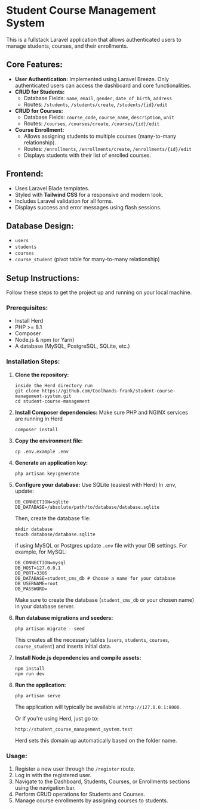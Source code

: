 # Student Course Management System

This is a fullstack Laravel application that allows authenticated users to manage students, courses, and their enrollments.

## Core Features:
* **User Authentication:** Implemented using Laravel Breeze. Only authenticated users can access the dashboard and core functionalities.
* **CRUD for Students:**
    * Database Fields: `name`, `email`, `gender`, `date_of_birth`, `address`
    * Routes: `/students`, `/students/create`, `/students/{id}/edit`
* **CRUD for Courses:**
    * Database Fields: `course_code`, `course_name`, `description`, `unit`
    * Routes: `/courses`, `/courses/create`, `/courses/{id}/edit`
* **Course Enrollment:**
    * Allows assigning students to multiple courses (many-to-many relationship).
    * Routes: `/enrollments`, `/enrollments/create`, `/enrollments/{id}/edit`
    * Displays students with their list of enrolled courses.

## Frontend:
* Uses Laravel Blade templates.
* Styled with **Tailwind CSS** for a responsive and modern look.
* Includes Laravel validation for all forms.
* Displays success and error messages using flash sessions.

## Database Design:
* `users`
* `students`
* `courses`
* `course_student` (pivot table for many-to-many relationship)

## Setup Instructions:

Follow these steps to get the project up and running on your local machine.

### Prerequisites:
* Install Herd
* PHP >= 8.1
* Composer
* Node.js & npm (or Yarn)
* A database (MySQL, PostgreSQL, SQLite, etc.)

### Installation Steps:

1.  **Clone the repository:**
    ```
    inside the Herd directory run 
    git clone https://github.com/Coolhands-frank/student-course-management-system.git
    cd student-course-management
    ```

2.  **Install Composer dependencies:**
    Make sure PHP and NGINX services are running in Herd
    ```
    composer install
    ```

3.  **Copy the environment file:**
    ```
    cp .env.example .env
    ```

4.  **Generate an application key:**
    ```
    php artisan key:generate
    ```

5.  **Configure your database:**
    Use SQLite (easiest with Herd)
    In .env, update:

    ```
    DB_CONNECTION=sqlite
    DB_DATABASE=/absolute/path/to/database/database.sqlite
    ```
    Then, create the database file:
    ```
    mkdir database
    touch database/database.sqlite
    ```

    if using MySQL or Postgres
    update `.env` file with your DB settings. For example, for MySQL:
    ```
    DB_CONNECTION=mysql
    DB_HOST=127.0.0.1
    DB_PORT=3306
    DB_DATABASE=student_cms_db # Choose a name for your database
    DB_USERNAME=root
    DB_PASSWORD=
    ```
    Make sure to create the database (`student_cms_db` or your chosen name) in your database server.

6.  **Run database migrations and seeders:**
    ```
    php artisan migrate --seed
    ```
    This creates all the necessary tables (`users`, `students`, `courses`, `course_student`) and inserts initial data.

7.  **Install Node.js dependencies and compile assets:**
    ```
    npm install
    npm run dev
    ```

8.  **Run the application:**
    ```
    php artisan serve
    ```
    The application will typically be available at `http://127.0.0.1:8000`.

    Or if you're using Herd, just go to:
    ```
    http://student_course_management_system.test
    ```
    Herd sets this domain up automatically based on the folder name.

### Usage:

1.  Register a new user through the `/register` route.
2.  Log in with the registered user.
3.  Navigate to the Dashboard, Students, Courses, or Enrollments sections using the navigation bar.
4.  Perform CRUD operations for Students and Courses.
5.  Manage course enrollments by assigning courses to students.